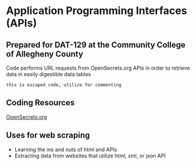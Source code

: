# Application Programming Interfaces (APIs)
## Prepared for DAT-129 at the Community College of Allegheny County

Code performs URL requests from OpenSecrets.org APIs in order to retrieve data in easily digestible data tables

    this is escaped code, utilize for commenting

## Coding Resources
[OpenSecrets.org](http://www.opensecrets.org)

## Uses for web scraping
* Learning the ins and outs of html and APIs
* Extracting data from websites that utilize html, xml, or json API

